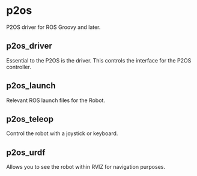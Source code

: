 p2os
====

P2OS driver for ROS Groovy and later.

p2os_driver
-----------

Essential to the P2OS is the driver. This controls the interface for the P2OS controller. 

p2os_launch
-----------

Relevant ROS launch files for the Robot. 

p2os_teleop
-----------

Control the robot with a joystick or keyboard. 

p2os_urdf
---------

Allows you to see the robot within RVIZ for navigation purposes. 
